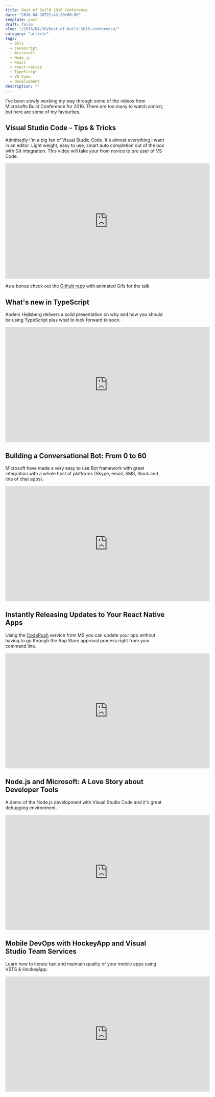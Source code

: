 ```yaml
---
title: Best of Build 2016 Conference
date: "2016-04-20T21:43:20+00:00"
template: post
draft: false
slug: "/2016/04/20/best-of-build-2016-conference/"
category: "article"
tags:
  - Bots
  - javascript
  - microsoft
  - Node.js
  - React
  - react-native
  - TypeScript
  - VS Code
  - development
description: ""
---
```


I've been slowly working my way through some of the videos from Microsofts Build Conference for 2016. There are too many to watch almost, but here are some of my favourites.

<h2>Visual Studio Code - Tips &amp; Tricks</h2>

Admittedly I'm a big fan of Visual Studio Code. It's almost everything I want in an editor. Light weight, easy to use, smart auto completion out of the box with Git integration. This video will take your from novice to pro user of VS Code.

<iframe src="https://channel9.msdn.com/Events/Build/2016/B887/player?format=html5" width="640" height="360" allowFullScreen frameBorder="0"></iframe>

As a bonus check out the <a href="https://github.com/Microsoft/vscode-tips-and-tricks">Github repo</a> with animated Gifs for the talk.

<h2>What's new in TypeScript</h2>

Anders Hejlsberg delivers a solid presentation on why and how you should be using TypeScript plus what to look forward to soon.

<iframe src="https://channel9.msdn.com/Events/Build/2016/B881/player?format=html5" width="640" height="360" allowFullScreen frameBorder="0"></iframe>

<h2>Building a Conversational Bot: From 0 to 60</h2>

Microsoft have made a very easy to use Bot framework with great integration with a whole host of platforms (Skype, email, SMS, Slack and lots of chat apps).

<iframe src="https://channel9.msdn.com/Events/Build/2016/B821/player?format=html5" width="640" height="360" allowFullScreen frameBorder="0"></iframe>

<h2>Instantly Releasing Updates to Your React Native Apps</h2>

Using the <a href="http://codepush.tools">CodePush</a> service from MS you can update your app without having to go through the App Store approval process right from your command line.

<iframe src="https://channel9.msdn.com/Events/Build/2016/T657/player?format=html5" width="640" height="360" allowFullScreen frameBorder="0"></iframe>

<h2>Node.js and Microsoft: A Love Story about Developer Tools</h2>

A demo of the Node.js development with Visual Studio Code and it's great debugging environment.

<iframe src="https://channel9.msdn.com/Events/Build/2016/B870/player?format=html5" width="640" height="360" allowFullScreen frameBorder="0"></iframe>

<h2>Mobile DevOps with HockeyApp and Visual Studio Team Services</h2>

Learn how to iterate fast and maintain quality of your mobile apps using VSTS &amp; HockeyApp.

<iframe src="https://channel9.msdn.com/Events/Build/2016/B869/player?format=html5" width="640" height="360" allowFullScreen frameBorder="0"></iframe>
